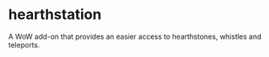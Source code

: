 # hearthstation
 A WoW add-on that provides an easier access to hearthstones, whistles and teleports.
